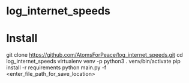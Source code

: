 # log_internet_speeds

# Install

git clone https://github.com/AtomsForPeace/log_internet_speeds.git
cd log_internet_speeds
virtualenv venv -p python3
. venv/bin/activate
pip install -r requirements
python main.py -f <enter_file_path_for_save_location>
